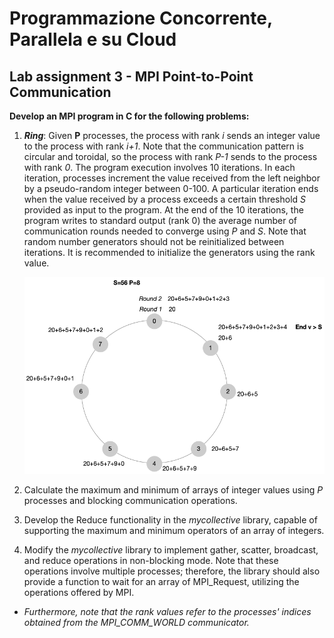 # Programmazione Concorrente, Parallela e su Cloud
## Lab assignment 3 - MPI Point-to-Point Communication

**Develop an MPI program in C for the following problems:**

1. **_Ring_**: Given **P** processes, the process with rank *i* sends an integer value to the process with rank *i+1*. Note that the communication pattern is circular and toroidal, so the process with rank *P-1* sends to the process with rank *0*. The program execution involves 10 iterations. In each iteration, processes increment the value received from the left neighbor by a pseudo-random integer between 0-100. A particular iteration ends when the value received by a process exceeds a certain threshold *S* provided as input to the program. At the end of the 10 iterations, the program writes to standard output (rank 0) the average number of communication rounds needed to converge using *P* and *S*. Note that random number generators should not be reinitialized between iterations. It is recommended to initialize the generators using the rank value.
   
   ![ring.png](https://github.com/spagnuolocarmine/programmazione-concorrente-parallela-cloud/raw/main/data/ring.png)

2. Calculate the maximum and minimum of arrays of integer values using *P* processes and blocking communication operations.
3. Develop the Reduce functionality in the _mycollective_ library, capable of supporting the maximum and minimum operators of an array of integers.
4. Modify the _mycollective_ library to implement gather, scatter, broadcast, and reduce operations in non-blocking mode. Note that these operations involve multiple processes; therefore, the library should also provide a function to wait for an array of MPI_Request, utilizing the operations offered by MPI.

- *Furthermore, note that the rank values refer to the processes' indices obtained from the MPI_COMM_WORLD communicator.*
